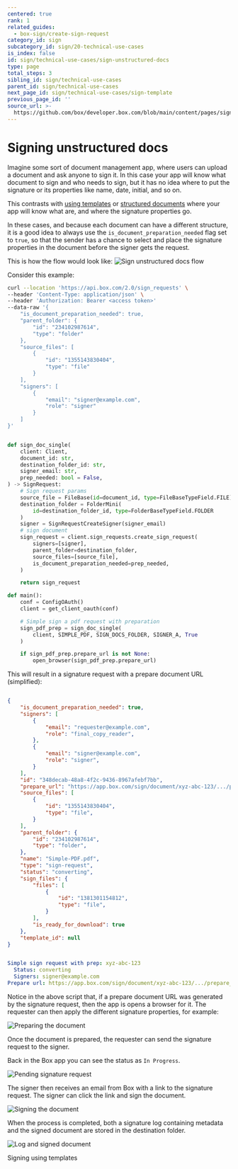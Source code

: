 ```yaml
---
centered: true
rank: 1
related_guides:
  - box-sign/create-sign-request
category_id: sign
subcategory_id: sign/20-technical-use-cases
is_index: false
id: sign/technical-use-cases/sign-unstructured-docs
type: page
total_steps: 3
sibling_id: sign/technical-use-cases
parent_id: sign/technical-use-cases
next_page_id: sign/technical-use-cases/sign-template
previous_page_id: ''
source_url: >-
  https://github.com/box/developer.box.com/blob/main/content/pages/sign/20-technical-use-cases/10-sign-unstructured-docs.md
---
```

# Signing unstructured docs

Imagine some sort of document management app, where users can upload a document
and ask anyone to sign it. In this case your app will know what document to
sign and who needs to sign, but it has no idea where to put the signature or
its properties like name, date, initial, and so on.

This contrasts with [using templates][sign-templates] or
[structured documents][sign-structured-docs] where your app will know what are,
and where the signature properties go.

In these cases, and because each document can have a different structure, it is
a good idea to always use the `is_document_preparation_needed` flag set to
`true`, so that the sender has a chance to select and place the signature
properties in the document before the signer gets the request.

This is how the flow would look like:
![Sign unstructured docs flow](images/unstructured-docs-flow.png)

Consider this example:

<Tabs>

<Tab title='cURL'>

```bash
curl --location 'https://api.box.com/2.0/sign_requests' \
--header 'Content-Type: application/json' \
--header 'Authorization: Bearer <access token>'
--data-raw '{
    "is_document_preparation_needed": true,
    "parent_folder": {
        "id": "234102987614",
        "type": "folder"
    },
    "source_files": [
        {
            "id": "1355143830404",
            "type": "file"
        }
    ],
    "signers": [
        {
            "email": "signer@example.com",
            "role": "signer"
        }
    ]
}'
```

</Tab>

<Tab title='Python Gen SDK'>

```python

def sign_doc_single(
    client: Client,
    document_id: str,
    destination_folder_id: str,
    signer_email: str,
    prep_needed: bool = False,
) -> SignRequest:
    # Sign request params
    source_file = FileBase(id=document_id, type=FileBaseTypeField.FILE)
    destination_folder = FolderMini(
        id=destination_folder_id, type=FolderBaseTypeField.FOLDER
    )
    signer = SignRequestCreateSigner(signer_email)
    # sign document
    sign_request = client.sign_requests.create_sign_request(
        signers=[signer],
        parent_folder=destination_folder,
        source_files=[source_file],
        is_document_preparation_needed=prep_needed,
    )

    return sign_request

def main():
    conf = ConfigOAuth()
    client = get_client_oauth(conf)

    # Simple sign a pdf request with preparation
    sign_pdf_prep = sign_doc_single(
        client, SIMPLE_PDF, SIGN_DOCS_FOLDER, SIGNER_A, True
    )

    if sign_pdf_prep.prepare_url is not None:
        open_browser(sign_pdf_prep.prepare_url)

```

</Tab>

</Tabs>

This will result in a signature request with a prepare document URL
(simplified):

<Tabs>

<Tab title='cURL'>

```json

{
    "is_document_preparation_needed": true,
    "signers": [
        {
            "email": "requester@example.com",
            "role": "final_copy_reader",
        },
        {
            "email": "signer@example.com",
            "role": "signer",
        }
    ],
    "id": "348decab-48a8-4f2c-9436-8967afebf7bb",
    "prepare_url": "https://app.box.com/sign/document/xyz-abc-123/.../prepare_doc/",
    "source_files": [
        {
            "id": "1355143830404",
            "type": "file",
        }
    ],
    "parent_folder": {
        "id": "234102987614",
        "type": "folder",
    },
    "name": "Simple-PDF.pdf",
    "type": "sign-request",
    "status": "converting",
    "sign_files": {
        "files": [
            {
                "id": "1381301154812",
                "type": "file",
            }
        ],
        "is_ready_for_download": true
    },
    "template_id": null
}

```

</Tab>

<Tab title='Python Gen SDK'>

```yaml

Simple sign request with prep: xyz-abc-123
  Status: converting
  Signers: signer@example.com
Prepare url: https://app.box.com/sign/document/xyz-abc-123/.../prepare_doc/

```

</Tab>

</Tabs>

Notice in the above script that, if a prepare document URL was generated by the
signature request, then the app is opens a browser for it. The requester can
then apply the different signature properties, for example:

![Preparing the document](images/sign-pdf-prep-doc.png)

Once the document is prepared, the requester can send the signature request to
the signer.

Back in the Box app you can see the status as `In Progress`.

![Pending signature request](images/sign-request-pending.png)

The signer then receives an email from Box with a link to the signature
request. The signer can click the link and sign the document.

![Signing the document](images/sign-pdf-prep-finish-sign.png)

When the process is completed, both a signature log containing metadata and
the signed document are stored in the destination folder.

![Log and signed document](images/sign-pdf-signed-docs.png)

<Next>

Signing using templates

</Next>

[sign-templates]:page://sign/technical-use-cases/sign-template
[sign-structured-docs]:page://sign/technical-use-cases/sign-structured-docs